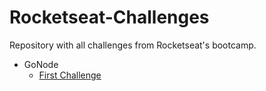 # Rocketseat-Challenges

Repository with all challenges from Rocketseat's bootcamp.

* GoNode
  * [First Challenge](GoNode/Challenge1)
